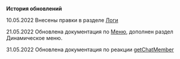**История обновлений**

10.05.2022 Внесены правки в разделе [Логи](/docs/admin/other/reactions/log)

21.05.2022 Обновлена документация по [Меню](/docs/admin/menu), дополнен раздел Динамическое меню.

31.05.2022 Обновлена документация по реакции [getChatMember](/docs/admin/chat/getchatmember)

